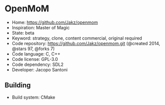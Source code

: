 # OpenMoM

- Home: https://github.com/Jakz/openmom
- Inspiration: Master of Magic
- State: beta
- Keyword: strategy, clone, content commercial, original required
- Code repository: https://github.com/Jakz/openmom.git (@created 2014, @stars 97, @forks 7)
- Code language: C, C++
- Code license: GPL-3.0
- Code dependency: SDL2
- Developer: Jacopo Santoni

## Building

- Build system: CMake
